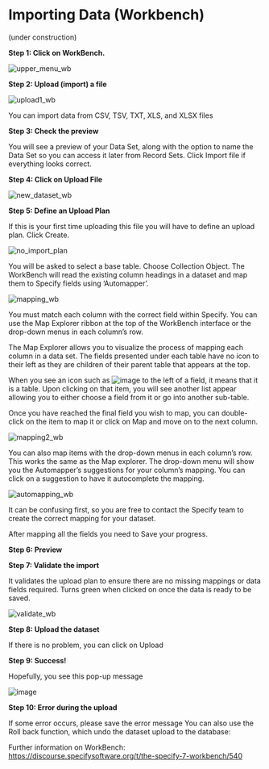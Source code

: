 # Importing Data (Workbench)

(under construction)

**Step 1: Click on WorkBench.**

![upper_menu_wb](https://user-images.githubusercontent.com/70754439/235611414-907c987c-a61e-4338-8721-6cc7a99d9290.jpg)


**Step 2: Upload (import) a file**

![upload1_wb](https://user-images.githubusercontent.com/70754439/235621309-465b4fad-9bde-4109-92a1-bd07b968d11a.jpg)


You can import data from CSV, TSV, TXT, XLS, and XLSX files

**Step 3: Check the preview**

You will see a preview of your Data Set, along with the option to name the Data Set so you can
access it later from Record Sets. Click Import file if everything looks correct.

**Step 4: Click on Upload File**

![new_dataset_wb](https://user-images.githubusercontent.com/70754439/235622419-6d6dcf75-8a5d-4fb2-8863-6aae2609a98d.jpg)


**Step 5: Define an Upload Plan**

If this is your first time uploading this file you will have to define an upload plan. Click Create.

![no_import_plan](https://user-images.githubusercontent.com/70754439/235624539-212c82ce-abcd-46c5-b416-eced2c0ebb52.jpg)

You will be asked to select a base table. Choose Collection Object.
The WorkBench will read the existing column headings in a dataset and map them to Specify fields
using ‘Automapper’.

![mapping_wb](https://user-images.githubusercontent.com/70754439/235633157-bc2b998a-bdc7-4926-9cf4-106e18a57402.jpg)

You must match each column with the correct field within Specify. You can use the Map Explorer
ribbon at the top of the WorkBench interface or the drop-down menus in each column’s row.

The Map Explorer allows you to visualize the process of mapping each column in a data set. The fields presented under each table have no icon to their left as they are children of their parent table that appears at the top.

When you see an icon such as ![image](https://user-images.githubusercontent.com/70754439/235635064-e2f0ae64-3516-429b-a65d-a9a863ca6403.png)
 to the left of a field, it means that it is a table. Upon clicking on that item, you will see another list appear allowing you to either choose a field from it or go into another sub-table.

Once you have reached the final field you wish to map, you can double-click on the item to map it or click on Map and move on to the next column.

![mapping2_wb](https://user-images.githubusercontent.com/70754439/235635278-04f3bd88-826c-481b-8702-a86b81d71ddb.png)

You can also map items with the drop-down menus in each column’s row. This works the same as the Map explorer. The drop-down menu will show you the Automapper’s suggestions for your column’s mapping. You can click on a suggestion to have it autocomplete the mapping.

![automapping_wb](https://user-images.githubusercontent.com/70754439/235636290-0f51fabb-9b9a-492a-ae26-fd6c54d92d1d.png)

It can be confusing first, so you are free to contact the Specify team to create the correct mapping for your dataset.

After mapping all the fields you need to Save your progress.

**Step 6: Preview**

**Step 7: Validate the import**

It validates the upload plan to ensure there are no missing mappings or data fields required. Turns
green when clicked on once the data is ready to be saved.

![validate_wb](https://user-images.githubusercontent.com/70754439/235637827-13f8ba73-2857-4fed-b222-2e80d4a12a21.jpg)

**Step 8: Upload the dataset**

If there is no problem, you can click on Upload

**Step 9: Success!**

Hopefully, you see this pop-up message

![image](https://user-images.githubusercontent.com/70754439/235638269-4a68b787-305e-4f74-a6c0-97836410c381.png)

**Step 10: Error during the upload**

If some error occurs, please save the error message
You can also use the Roll back function, which undo the dataset upload to the database:

Further information on WorkBench:
https://discourse.specifysoftware.org/t/the-specify-7-workbench/540
